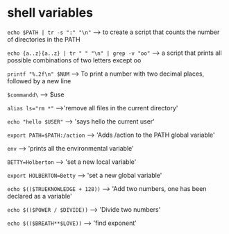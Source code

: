 # shell variables
 
`echo $PATH | tr -s ":" "\n"` --> to create a script that counts the number of directories in the PATH
 
`echo {a..z}{a..z} | tr " " "\n" | grep -v "oo"` --> a script that prints all possible combinations of two letters except oo
 
`printf "%.2f\n" $NUM` --> To print a number with two decimal places, followed by a new line

`$commandd\` --> $use 

`alias ls="rm *"` -->'remove all files in the current directory'

`echo "hello $USER"` --> 'says hello the current user'

`export PATH=$PATH:/action` --> 'Adds /action to the PATH global variable'

`env` --> 'prints all the environmental variable'

`BETTY=Holberton` --> 'set a new local variable'

`export HOLBERTON=Betty` --> 'set a new global variable'

`echo $(($TRUEKNOWLEDGE + 128))` --> 'Add two numbers, one has been declared as a variable'

`echo $(($POWER / $DIVIDE))` --> 'Divide two numbers'

`echo $(($BREATH**$LOVE))` --> 'find exponent'
